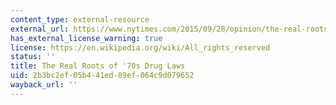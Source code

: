 ```yaml
---
content_type: external-resource
external_url: https://www.nytimes.com/2015/09/28/opinion/the-real-roots-of-70s-drug-laws.html
has_external_license_warning: true
license: https://en.wikipedia.org/wiki/All_rights_reserved
status: ''
title: The Real Roots of '70s Drug Laws
uid: 2b3bc2ef-05b4-41ed-89ef-064c9d079652
wayback_url: ''
---
```

